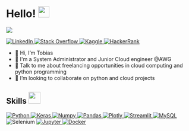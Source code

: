 <h1> Hello! <img src = "https://raw.githubusercontent.com/MartinHeinz/MartinHeinz/master/wave.gif" width = 30px> </h1>
<p align='center'>
</p>

<p>
  <a href="https://github.com/DenverCoder1/readme-typing-svg"><img src="https://readme-typing-svg.herokuapp.com?&font=IBM+Plex+Sans&color=abcdef&size=20&lines=Welcome+to+my+GitHub+Profile!;I'm+a+Junior+Cloud+engineer;I'm+a+System+Administrator+@AWG" /></a>
</p>

   <a href="https://de.linkedin.com/in/tobias-pahnke-513b501a1" target="_blank">
    <img alt="LinkedIn" src="https://img.shields.io/badge/LinkedIn-0077B5?style=for-the-badge&logo=linkedin&logoColor=white">
  </a>   
   <a href="https://stackoverflow.com/users/19806991/tobias-pahnke" target="_blank">
    <img alt="Stack Overflow" src="https://img.shields.io/badge/Stack_Overflow-FE7A16?style=for-the-badge&logo=stack-overflow&logoColor=white">
  </a>  
  <a href="https://www.xing.com/profile/Tobias_Pahnke" target="_blank">
    <img alt="Kaggle" src="https://img.shields.io/badge/Xing-00FF00?style=for-the-badge&logo=xing&logoColor=white">
  </a>  
 <a href="https://tryhackme.com/p/tobiaspahnke" target="_blank">
    <img alt="HackerRank" src="https://img.shields.io/badge/-Tryhackme-2EC866?style=for-the-badge&logo=tryhackme&logoColor=white">
  </a>

- 👋 Hi, I’m Tobias
- 💼 I'm a System Administrator and Junior Cloud engineer @AWG
- 💬 Talk to me about freelancing opportunities in cloud computing and python programming
- 👯 I’m looking to collaborate on python and cloud projects 

<h2> Skills <img src = "https://media2.giphy.com/media/QssGEmpkyEOhBCb7e1/giphy.gif?cid=ecf05e47a0n3gi1bfqntqmob8g9aid1oyj2wr3ds3mg700bl&rid=giphy.gif" width = 32px> </h2>
   <a href="https://www.python.org" target="_blank">
    <img alt="Python" src="https://img.shields.io/badge/Python-3776AB?style=for-the-badge&logo=python&logoColor=white">
  </a>
   <a href="https://www.microsoft.com" target="_blank">
    <img alt="Keras" src="https://img.shields.io/badge/Powershell-D00000?style=for-the-badge&logo=Powershell&logoColor=white">
  </a>

   <a href="https://www.vmware.com" target="_blank">
    <img alt="Numpy" src="https://img.shields.io/badge/VMware-777BB4?style=for-the-badge&logo=vmware&logoColor=white">
  </a>

   <a href="https://www.microsoft.com/" target="_blank">
    <img alt="Pandas" src="https://img.shields.io/badge/Microsoft 365-2C2D72?style=for-the-badge&logo=Microsoft&logoColor=white">
  </a>

   <a href="https://www.azure.com/" target="_blank">
    <img alt="Plotly" src="https://img.shields.io/badge/Azure-239120?style=for-the-badge&logo=azure&logoColor=white">
  </a>

   <a href="https://www.sophos.com" target="_blank">
    <img alt="Streamlit" src="https://img.shields.io/badge/Sophos-FF4B4B?style=for-the-badge&logo=Sophos&logoColor=white">
  </a>
  <a href="https://www.mysql.com/"><img alt="MySQL" src="https://img.shields.io/badge/Microsoft%20SQL%20Server-CC2927?style=for-the-badge&logo=microsoft%20sql%20server&logoColor=white"></a
  <a href="https://www.selenium.dev/" target="_blank">
    <img alt="Selenium" src="https://img.shields.io/badge/Selenium-43B02A?style=for-the-badge&logo=Selenium&logoColor=white">
  </a>
   <a href="https://jupyter.org/" target="_blank">
    <img alt="Jupyter" src="https://img.shields.io/badge/Jupyter-F37626.svg?&style=for-the-badge&logo=Jupyter&logoColor=white">
  </a>
<a href="https://www.docker.com/"><img alt="Docker" src="https://img.shields.io/badge/Docker-2CA5E0?style=for-the-badge&logo=docker&logoColor=white"></a>
